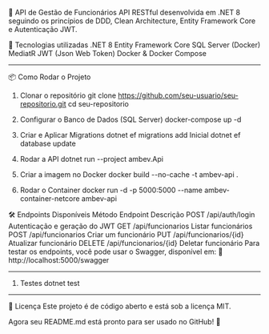 🚀 API de Gestão de Funcionários
API RESTful desenvolvida em .NET 8 seguindo os princípios de DDD, Clean Architecture, Entity Framework Core e Autenticação JWT.

📌 Tecnologias utilizadas
.NET 8
Entity Framework Core
SQL Server (Docker)
MediatR
JWT (Json Web Token)
Docker & Docker Compose

-------------------------------------------------------------------------------

📦 Como Rodar o Projeto

1. Clonar o repositório
git clone https://github.com/seu-usuario/seu-repositorio.git
cd seu-repositorio

2. Configurar o Banco de Dados (SQL Server)
docker-compose up -d

3. Criar e Aplicar Migrations
dotnet ef migrations add Inicial
dotnet ef database update

4. Rodar a API
dotnet run --project ambev.Api

5. Criar a imagem no Docker
docker build --no-cache -t ambev-api .

6. Rodar o Container
docker run -d -p 5000:5000 --name ambev-container-netcore ambev-api

🛠 Endpoints Disponíveis
Método	Endpoint	Descrição
POST	/api/auth/login	Autenticação e geração do JWT
GET	/api/funcionarios	Listar funcionários
POST	/api/funcionarios	Criar um funcionário
PUT	/api/funcionarios/{id}	Atualizar funcionário
DELETE	/api/funcionarios/{id}	Deletar funcionário
Para testar os endpoints, você pode usar o Swagger, disponível em:
🔗 http://localhost:5000/swagger


--------------------------------------------------------------------------------
1. Testes
dotnet test

--------------------------------------------------------------------------------
📜 Licença
Este projeto é de código aberto e está sob a licença MIT.

Agora seu README.md está pronto para ser usado no GitHub! 🚀
